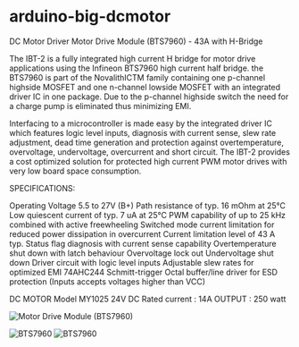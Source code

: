 # arduino-big-dcmotor
DC Motor Driver
Motor Drive Module (BTS7960) - 43A with H-Bridge

The IBT-2 is a fully integrated high current H bridge for motor drive applications using the Infineon BTS7960 high current half bridge. the BTS7960 is part of the NovalithICTM family containing one p-channel highside MOSFET and one n-channel lowside MOSFET with an integrated driver IC in one package. Due to the p-channel highside switch the need for a charge pump is eliminated thus minimizing EMI.

Interfacing to a microcontroller is made easy by the integrated driver IC which features logic level inputs, diagnosis with current sense, slew rate adjustment, dead time generation and protection against overtemperature, overvoltage, undervoltage, overcurrent and short circuit.
The IBT-2 provides a cost optimized solution for protected high current PWM motor drives with very low board space consumption.

SPECIFICATIONS:


Operating Voltage 5.5 to 27V (B+)
Path resistance of typ. 16 mOhm at 25°C
Low quiescent current of typ. 7 uA at 25°C
PWM capability of up to 25 kHz combined with active freewheeling
Switched mode current limitation for reduced power dissipation in overcurrent
Current limitation level of 43 A typ.
Status flag diagnosis with current sense capability
Overtemperature shut down with latch behaviour
Overvoltage lock out
Undervoltage shut down
Driver circuit with logic level inputs
Adjustable slew rates for optimized EMI
74AHC244 Schmitt-trigger Octal buffer/line driver for ESD protection (Inputs accepts voltages higher than VCC)

DC MOTOR
Model MY1025
24V DC 
Rated current : 14A
OUTPUT : 250 watt

![Motor Drive Module (BTS7960)](https://o.lnwfile.com/_/o/_raw/44/8s/fo.jpg)

![BTS7960](https://1.bp.blogspot.com/--NeXQYCtenA/X8EO6gzGUYI/AAAAAAABkKg/ti72jcxYcmMDAdU0sIeJsXpVqcU7bb69gCNcBGAsYHQ/w640-h360/bts796-arduino.png)
![BTS7960](https://1.bp.blogspot.com/-kREAdwGOGw8/X8EO6aXbbRI/AAAAAAABkKc/OuSZAjCZwhk9Th2FUkSB4agrNc2gSZhNQCNcBGAsYHQ/w640-h360/bts796-arduino-2.png)
